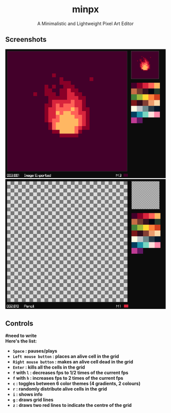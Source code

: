 <h1 align="center">
minpx</h1>
<p align="center">A Minimalistic and Lightweight Pixel Art Editor</p>

## Screenshots
<img src="https://github.com/Datavorous/minpx/blob/main/media/2.PNG?raw=true">
<b>
<img src="https://github.com/Datavorous/minpx/blob/main/media/3.PNG?raw=true">

## Controls
#need to write
<br>Here's the list: 
* ```Space``` : pauses/plays
* ```Left mouse button``` : places an alive cell in the grid
* ```Right mouse button``` : makes an alive cell dead in the grid
* ```Enter``` : kills all the cells in the grid
* ```f``` with ```l``` : decreases fps to 1/2 times of the current fps
* ```f``` with ```h``` : increases fps to 2 times of the current fps 
* ```c``` : toggles between 6 color themes (4 gradients, 2 colours)
* ```r``` : randomly distribute alive cells in the grid
* ```i``` : shows info
* ```g``` : draws grid lines
* ```z``` : draws two red lines to indicate the centre of the grid
